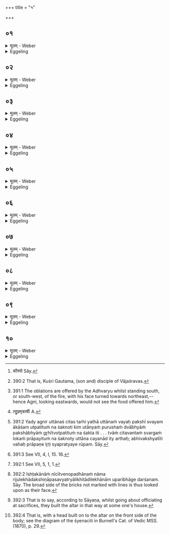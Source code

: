 +++
title = "५"

+++






##  ०१
<details><summary>मूलम् - Weber</summary>

कुश्रि᳘र्ह वाजश्रवॗसोऽग्निं᳘ चिक्ये॥  
त᳘ᳫं᳘ होवाच सुश्रु᳘वाः कौ᳘ष्यो [^wbr_1] गौ᳘तम य᳘दग्निम᳘चैषीः प्रा᳘ञ्चमेनमचैषीः प्रत्य᳘ञ्चमेनमचैषीर्न्य᳘ञ्चमेनमचैषीरुत्तान᳘मेनमचैषीः॥  

[^wbr_1]: कौश्यो Sây.
</details>

<details><summary>Eggeling</summary>

1. Kuśri Vājaśravasa [^egg_788] once built a fire-altar. Suśravas Kaushya then said to him, 'Gautama, when thou wert just now building up Agni, didst thou build him with his face forward, or backward, or downward, or upward?'

[^egg_788]: 390:2 That is, Kuśri Gautama, (son and) disciple of Vājaśravas.
</details>


##  ०२
<details><summary>मूलम् - Weber</summary>

यद्य᳘हैनम् प्रा᳘ञ्चम᳘चैषीः य᳘था प᳘राच आ᳘सीनाय पृष्ठॗतोऽन्ना᳘द्यमुपाह᳘रेत्तादृक्तन्न᳘ ते हविः प्र᳘तिग्रहीष्यति॥
</details>

<details><summary>Eggeling</summary>

2. 'If perchance thou hast built him looking forward, it would be just as if one were to offer food from behind to one sitting with averted face [^egg_789]: he thereby will not receive thy offering.'

[^egg_789]: 391:1 The oblations are offered by the Adhvaryu whilst standing south, or south-west, of the fire, with his face turned towards northeast,--hence Agni, looking eastwards, would not see the food offered him.
</details>


##  ०३
<details><summary>मूलम् - Weber</summary>

य᳘द्यु वा᳘ एनम् प्रत्य᳘ञ्चम᳘चैषीः॥  
क᳘स्मादस्य त᳘र्हि पश्चात्पु᳘छमकार्षीः [^wbr_2] ॥  

[^wbr_2]: त्यु᳘छम᳘कार्षीः A.
</details>

<details><summary>Eggeling</summary>

3. 'And if thou hast built him looking backward, wherefore, then, hast thou made him a tail behind?'
</details>


##  ०४
<details><summary>मूलम् - Weber</summary>

य᳘द्यु वा᳘ एनं न्य᳘ञ्चम᳘चैषीः॥  
य᳘था नी᳘चः श᳘यानस्य पृॗष्ठेऽन्ना᳘द्यम् प्रतिष्ठाप᳘येत्तादृक्तॗन्नैव᳘ ते हविः प्र᳘तिग्रहीस्यति॥
</details>

<details><summary>Eggeling</summary>

4. 'And if thou hast built him with his face downward, it would be just as if one were to put food on the back of one lying with his face downward: he surely will not receive thy offering.'
</details>


##  ०५
<details><summary>मूलम् - Weber</summary>

य᳘द्यु वा᳘ एनमुत्तानम᳘चैषीः॥  
न वा᳘ उत्तानं व᳘यः स्वर्गं᳘ लोक᳘मभि᳘वहति न᳘ त्वा स्वर्गं᳘ लोक᳘मभि᳘वक्ष्यत्यस्वर्ग्य᳘ उ ते भविष्यती᳘ति॥
</details>

<details><summary>Eggeling</summary>

5. 'And if thou hast built him with his face upward--surely, a bird does not fly towards heaven with its face turned upward [^egg_790]: he will not carry thee to heaven, he will not become conducive to heaven for thee.'

[^egg_790]: 391:2 Yady agnir uttānaś citas tarhi yathā uttānaṁ vayaḥ pakshī svayam ākāśam utpatituṁ na śaknoti kim utānyaṁ purushaṁ dvābhyāṁ pakshābhyāṁ gr̥hītvotpatituṁ na śakta iti . . . tvāṁ citavantaṁ svargaṁ lokaṁ prāpayituṁ na śaknoty uttāna cayanād ity arthaḥ; abhivakshyatīti vahaḥ prāpaṇe lr̥ṭi syapratyaye rūpam. Sāy.
</details>


##  ०६
<details><summary>मूलम् - Weber</summary>

स᳘ होवाच॥  
प्रा᳘ञ्चमेनमचैषम् प्रत्य᳘ञ्चमेनमचैषं न्य᳘ञ्चमेनमचैषमुत्तान᳘मेनमचैषᳫं स᳘र्वा अ᳘नु दि᳘श एनमचैषमि᳘ति॥
</details>

<details><summary>Eggeling</summary>

6. He said, 'I have built him with his face forward; I have built him with his face backward; I have built him with his face downward; I have built him with his face upward: I have built him in all directions.'
</details>


##  ०७
<details><summary>मूलम् - Weber</summary>

स यत्प्रा᳘ञ्चम् पु᳘रुषमुपद᳘धाति॥  
प्रा᳘च्यौ स्रु᳘चौ तत्प्रा᳘ङ् चीयते᳘ऽथ य᳘त्प्रत्य᳘ञ्चं कूर्म᳘मुपद᳘धाति प्रत्य᳘ञ्चि पशुशीर्षा᳘णि त᳘त्प्रत्य᳘ङ् चीयते᳘ऽथ यन्न्य᳘ञ्चं कूर्म᳘मुपद᳘धाति न्य᳘ञ्चि पशुशीर्षा᳘णि नी᳘चीरि᳘ष्टकास्तन्न्य᳘ङ् चीयते᳘ऽथ य᳘दुत्तानम् पु᳘रुषमुपद᳘धात्युत्ताने स्रु᳘चा उत्तान᳘मुलू᳘खलमुत्ताना᳘मुखां त᳘दुत्तान᳘श्चीयते᳘ऽथ यत्स᳘र्वा अ᳘नु दि᳘शः परिस᳘र्पमि᳘ष्टका उपद᳘धाति त᳘त्सर्व᳘तश्चीयते॥
</details>

<details><summary>Eggeling</summary>

7. When he lays down the (gold) man with his head forward (eastward), and the two spoons (with their bowls) forward [^egg_791], thereby he (Agni) is built looking forward; and when he lays down the

[^egg_791]: 391:3 See VII, 4, I, 15. 16.

tortoise [^egg_792] with its head backward (westward), and the victims’ heads turned backward, thereby he is built looking backward; and when he, lays down the tortoise with its face downward, and the victims’ heads with their faces downward, and the bricks with their faces downward [^egg_793], thereby he is built looking downward; and when he lays down the (gold) man with his face upward, and the two spoons (with their open bowls) turned upward, and the mortar turned upward, and the fire-pan turned upward, thereby he is built looking upward; and when he lays down the bricks whilst moving round (the altar) in every direction, thereby he is built (looking) in all directions.

[^egg_792]: 392:1 See VII, 5, 1, 1.

[^egg_793]: 392:2 Ishṭakānāṁ nīcītvenopadhānaṁ nāma rijulekhādakshiṇāpasavyatryālikhitādilekhānām uparibhāge darśanam. Sāy. The broad side of the bricks not marked with lines is thus looked upon as their face.
</details>


##  ०८
<details><summary>मूलम् - Weber</summary>

अ᳘थ ह कोषा᳘ धाव᳘यन्तः॥  
नि᳘रूढशिरसमग्नि᳘मुपाधावयां᳘ चक्रुस्ते᳘षाᳫं है᳘क उवाच श्रीर्वै शि᳘रः श्रि᳘यमस्य नि᳘रौहीत्सर्वज्यानिं᳘ ज्यास्यत इ᳘ति स᳘ ह त᳘थैॗवास॥
</details>

<details><summary>Eggeling</summary>

8. Now, the Koshas, whilst driving about, once drove up [^egg_794] to an Agni with his head pulled out [^egg_795]. One of them said, 'The head (śiras) means excellence (śrī): he has pulled out his excellence, he will be deprived of his all!' and so indeed it happened to him.

[^egg_794]: 392:3 That is to say, according to Sāyaṇa, whilst going about officiating at sacrifices, they built the altar in that way at some one's house.

[^egg_795]: 392:4 That is, with a head built on to the altar on the front side of the body; see the diagram of the śyenaciti in Burnell's Cat. of Vedic MSS. (1870), p. 29.
</details>


##  ०९
<details><summary>मूलम् - Weber</summary>

अ᳘थ है᳘क उवाच॥  
प्राणा वै शि᳘रः प्राणा᳘नस्य नि᳘रौहीत्क्षिॗप्रेऽमुं᳘ लोक᳘मेष्यती᳘ति स᳘ उ ह त᳘थैॗवास॥
</details>

<details><summary>Eggeling</summary>

9. And another said, 'The head means the vital airs: he has pulled out his vital airs, he will quickly go to yonder world!' and so, indeed, it happened to him.
</details>


##  १०
<details><summary>मूलम् - Weber</summary>

ऊर्ध्वो वा᳘ एष᳘ एत᳘च्चीयते॥  
य᳘द्दर्भस्तम्बो᳘ लोगेष्टकाः᳘ पुष्करपर्णं᳘ रुक्मपुरुषौ स्रु᳘चौ स्वयमातृणा᳘ दूर्वेष्टका द्वि᳘यजू रेतःसि᳘चौ विश्व᳘ज्योतिरृतॗव्ये अ᳘षाढा कूर्मो᳘ऽथ हास्यैत᳘देव᳘ प्रत्यक्षतमां शि᳘रो य᳘श्चितेऽग्नि᳘र्निधीय᳘ते त᳘स्मान्न नि᳘रूहेत्॥
</details>
<details><summary>Eggeling</summary>

10. Upwards, indeed, he (Agni) is built up, to wit, (in the shape of) the grass-bunch, the clod-bricks, the lotus-leaf, the gold plate and man, the two spoons, the naturally-perforated one, the grass-brick, the Dviyajus, the two Retaḥsic, the Viśvajyotis, the two seasonal bricks, the Ashāḍḥā, and the tortoise; and that fire which is placed on the altar-pile, assuredly, is then most manifestly his (Agni's) head: let him therefore not pull out (the head).
</details>

